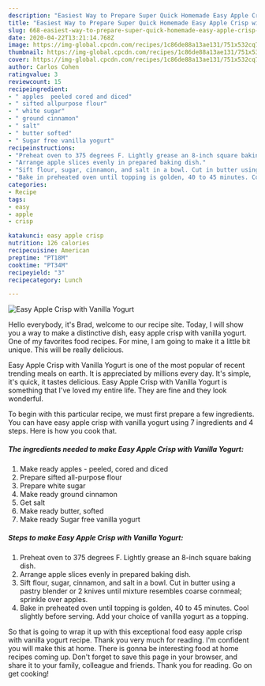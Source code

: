 ```yaml
---
description: "Easiest Way to Prepare Super Quick Homemade Easy Apple Crisp with Vanilla Yogurt"
title: "Easiest Way to Prepare Super Quick Homemade Easy Apple Crisp with Vanilla Yogurt"
slug: 668-easiest-way-to-prepare-super-quick-homemade-easy-apple-crisp-with-vanilla-yogurt
date: 2020-04-22T13:21:14.768Z
image: https://img-global.cpcdn.com/recipes/1c86de88a13ae131/751x532cq70/easy-apple-crisp-with-vanilla-yogurt-recipe-main-photo.jpg
thumbnail: https://img-global.cpcdn.com/recipes/1c86de88a13ae131/751x532cq70/easy-apple-crisp-with-vanilla-yogurt-recipe-main-photo.jpg
cover: https://img-global.cpcdn.com/recipes/1c86de88a13ae131/751x532cq70/easy-apple-crisp-with-vanilla-yogurt-recipe-main-photo.jpg
author: Carlos Cohen
ratingvalue: 3
reviewcount: 15
recipeingredient:
- " apples  peeled cored and diced"
- " sifted allpurpose flour"
- " white sugar"
- " ground cinnamon"
- " salt"
- " butter softed"
- " Sugar free vanilla yogurt"
recipeinstructions:
- "Preheat oven to 375 degrees F. Lightly grease an 8-inch square baking dish."
- "Arrange apple slices evenly in prepared baking dish."
- "Sift flour, sugar, cinnamon, and salt in a bowl. Cut in butter using a pastry blender or 2 knives until mixture resembles coarse cornmeal; sprinkle over apples."
- "Bake in preheated oven until topping is golden, 40 to 45 minutes. Cool slightly before serving. Add your choice of vanilla yogurt as a topping."
categories:
- Recipe
tags:
- easy
- apple
- crisp

katakunci: easy apple crisp 
nutrition: 126 calories
recipecuisine: American
preptime: "PT18M"
cooktime: "PT34M"
recipeyield: "3"
recipecategory: Lunch

---
```



![Easy Apple Crisp with Vanilla Yogurt](https://img-global.cpcdn.com/recipes/1c86de88a13ae131/751x532cq70/easy-apple-crisp-with-vanilla-yogurt-recipe-main-photo.jpg)

Hello everybody, it's Brad, welcome to our recipe site. Today, I will show you a way to make a distinctive dish, easy apple crisp with vanilla yogurt. One of my favorites food recipes. For mine, I am going to make it a little bit unique. This will be really delicious.

Easy Apple Crisp with Vanilla Yogurt is one of the most popular of recent trending meals on earth. It is appreciated by millions every day. It's simple, it's quick, it tastes delicious. Easy Apple Crisp with Vanilla Yogurt is something that I've loved my entire life. They are fine and they look wonderful.




To begin with this particular recipe, we must first prepare a few ingredients. You can have easy apple crisp with vanilla yogurt using 7 ingredients and 4 steps. Here is how you cook that.

##### The ingredients needed to make Easy Apple Crisp with Vanilla Yogurt:

1. Make ready  apples - peeled, cored and diced
1. Prepare  sifted all-purpose flour
1. Prepare  white sugar
1. Make ready  ground cinnamon
1. Get  salt
1. Make ready  butter, softed
1. Make ready  Sugar free vanilla yogurt




##### Steps to make Easy Apple Crisp with Vanilla Yogurt:

1. Preheat oven to 375 degrees F. Lightly grease an 8-inch square baking dish.
1. Arrange apple slices evenly in prepared baking dish.
1. Sift flour, sugar, cinnamon, and salt in a bowl. Cut in butter using a pastry blender or 2 knives until mixture resembles coarse cornmeal; sprinkle over apples.
1. Bake in preheated oven until topping is golden, 40 to 45 minutes. Cool slightly before serving. Add your choice of vanilla yogurt as a topping.




So that is going to wrap it up with this exceptional food easy apple crisp with vanilla yogurt recipe. Thank you very much for reading. I'm confident you will make this at home. There is gonna be interesting food at home recipes coming up. Don't forget to save this page in your browser, and share it to your family, colleague and friends. Thank you for reading. Go on get cooking!
